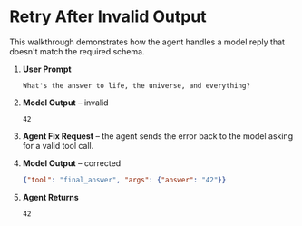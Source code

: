 # Retry After Invalid Output

This walkthrough demonstrates how the agent handles a model reply that doesn't match the required schema.

1. **User Prompt**
   ```
   What's the answer to life, the universe, and everything?
   ```

2. **Model Output** – invalid
   ```
   42
   ```

3. **Agent Fix Request** – the agent sends the error back to the model asking for a valid tool call.

4. **Model Output** – corrected
   ```json
   {"tool": "final_answer", "args": {"answer": "42"}}
   ```

5. **Agent Returns**
   ```
   42
   ```
